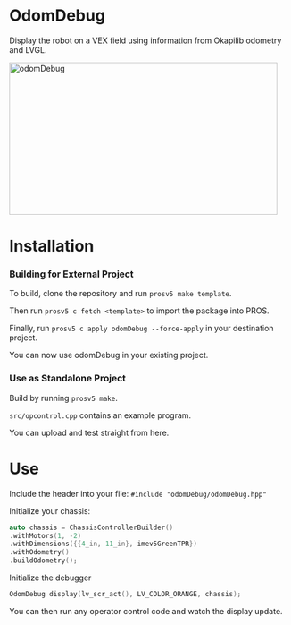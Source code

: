 # OdomDebug
Display the robot on a VEX field using information from Okapilib odometry and LVGL.

<img src="https://github.com/theol0403/odomDebug/raw/master/odomDebug.png" align="center" title="odomDebug" width="480" height="272">

# Installation
### Building for External Project
To build, clone the repository and run `prosv5 make template`.

Then run `prosv5 c fetch <template>` to import the package into PROS.

Finally, run `prosv5 c apply odomDebug --force-apply` in your destination project.

You can now use odomDebug in your existing project.

### Use as Standalone Project
Build by running `prosv5 make`.

`src/opcontrol.cpp` contains an example program.

You can upload and test straight from here.

# Use
Include the header into your file:
`#include "odomDebug/odomDebug.hpp"`

Initialize your chassis:
```cpp
auto chassis = ChassisControllerBuilder()
.withMotors(1, -2)
.withDimensions({{4_in, 11_in}, imev5GreenTPR})
.withOdometry()
.buildOdometry();
```
Initialize the debugger
```cpp
OdomDebug display(lv_scr_act(), LV_COLOR_ORANGE, chassis);
```
You can then run any operator control code and watch the display update.
